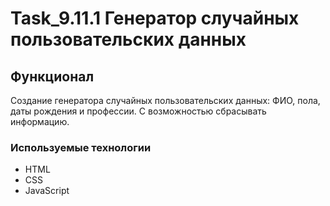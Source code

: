 # Task_9.11.1 Генератор случайных пользовательских данных


## Функционал
Создание генератора случайных пользовательских данных: ФИО, пола, даты рождения и профессии. С возможностью сбрасывать информацию.



### Используемые технологии

* HTML
* CSS
* JavaScript
